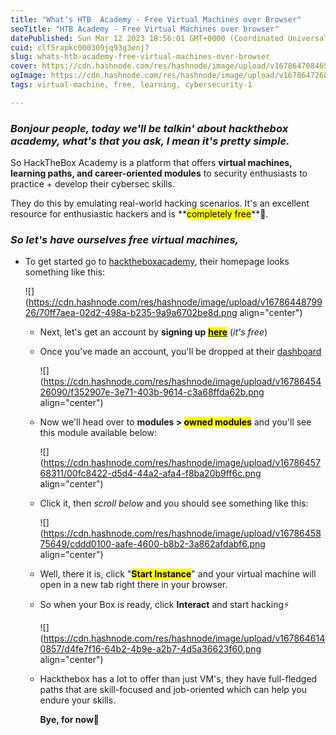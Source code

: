 ```yaml
---
title: "What's HTB  Academy - Free Virtual Machines over Browser"
seoTitle: "HTB Academy - Free Virtual Machines over browser"
datePublished: Sun Mar 12 2023 18:56:01 GMT+0000 (Coordinated Universal Time)
cuid: clf5rapkc000309jq93g3enj7
slug: whats-htb-academy-free-virtual-machines-over-browser
cover: https://cdn.hashnode.com/res/hashnode/image/upload/v1678647084650/a670d19d-cdbc-4240-a592-96dae2100d79.png
ogImage: https://cdn.hashnode.com/res/hashnode/image/upload/v1678647268993/2539e828-7187-44a2-84f9-3bffe398a483.png
tags: virtual-machine, free, learning, cybersecurity-1

---
```


### *Bonjour people, today we'll be talkin' about hackthebox academy, what's that you ask, I mean it's pretty simple.*

So HackTheBox Academy is a platform that offers **virtual machines, learning paths, and career-oriented modules** to security enthusiasts to practice + develop their cybersec skills.

They do this by emulating real-world hacking scenarios. It's an excellent resource for enthusiastic hackers and is \*\*<mark>completely free</mark>\*\*💸.

### *So let's have ourselves free virtual machines,*

* To get started go to [hacktheboxacademy](https://academy.hackthebox.com/), their homepage looks something like this:
    
    ![](https://cdn.hashnode.com/res/hashnode/image/upload/v1678644879926/70ff7aea-02d2-498a-b235-9a9a6702be8d.png align="center")
    
    * Next, let's get an account by **signing up** [**<mark>here</mark>**](https://academy.hackthebox.com/register) (*it's free*)
        
    * Once you've made an account, you'll be dropped at their [dashboard](https://academy.hackthebox.com/dashboard)
        
        ![](https://cdn.hashnode.com/res/hashnode/image/upload/v1678645426090/f352907e-3e71-403b-9614-c3a68ffda62b.png align="center")
        
    * Now we'll head over to **modules &gt; <mark>owned modules</mark>** and you'll see this module available below:
        
        ![](https://cdn.hashnode.com/res/hashnode/image/upload/v1678645768311/00fc8422-d5d4-44a2-afa4-f8ba20b9ff6c.png align="center")
        
    * Click it, then *scroll below* and you should see something like this:
        
        ![](https://cdn.hashnode.com/res/hashnode/image/upload/v1678645875649/cddd0100-aafe-4600-b8b2-3a862afdabf6.png align="center")
        
    * Well, there it is, click "**<mark>Start Instance</mark>**" and your virtual machine will open in a new tab right there in your browser.
        
    * So when your Box is ready, click **Interact** and start hacking⚡
        
        ![](https://cdn.hashnode.com/res/hashnode/image/upload/v1678646140857/d4fe7f16-64b2-4b9e-a2b7-4d5a36623f60.png align="center")
        
    * Hackthebox has a lot to offer than just VM's, they have full-fledged paths that are skill-focused and job-oriented which can help you endure your skills.
        
        **Bye, for now👋**